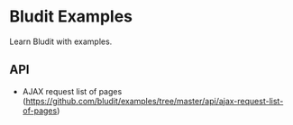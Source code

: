 # Bludit Examples
Learn Bludit with examples.

## API
- AJAX request list of pages (https://github.com/bludit/examples/tree/master/api/ajax-request-list-of-pages)
